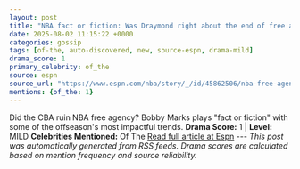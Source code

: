 ```yaml
---
layout: post
title: "NBA fact or fiction: Was Draymond right about the end of free agency?"
date: 2025-08-02 11:15:22 +0000
categories: gossip
tags: [of-the, auto-discovered, new, source-espn, drama-mild]
drama_score: 1
primary_celebrity: of_the
source: espn
source_url: "https://www.espn.com/nba/story/_/id/45862506/nba-free-agency-fact-fiction-cba-impact-end-bonuses"
mentions: {of_the: 1}
---
```


Did the CBA ruin NBA free agency? Bobby Marks plays "fact or fiction" with some of the offseason's most impactful trends. **Drama Score:** 1 | **Level:** MILD **Celebrities Mentioned:** Of The [Read full article at Espn](https://www.espn.com/nba/story/_/id/45862506/nba-free-agency-fact-fiction-cba-impact-end-bonuses) --- *This post was automatically generated from RSS feeds. Drama scores are calculated based on mention frequency and source reliability.*
